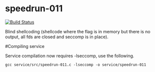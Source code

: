 # speedrun-011

[![Build Status](https://travis-ci.com/o-o-overflow/dc2019q-speedrun-011.svg?token=6XM5nywRvLrMFwxAsXj3&branch=master)](https://travis-ci.com/o-o-overflow/dc2019q-speedrun-011)

Blind shellcoding (shellcode where the flag is in memory but there is no output, all fds are closed and seccomp is in place).

#Compiling service 

Service compilation now requires -lseccomp, use the following. 

`gcc service/src/speedrun-011.c -lseccomp -o service/speedrun-011`



